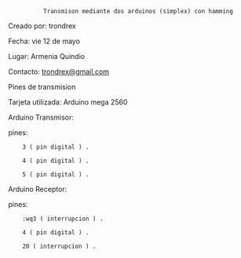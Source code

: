               Transmison mediante dos arduinos (simplex) con hamming

Creado por: trondrex

Fecha: vie 12 de mayo

Lugar: Armenia Quindio

Contacto: trondrex@gmail.com 

Pines de transmision

Tarjeta utilizada: Arduino mega 2560

Arduino Transmisor:


pines: 

        3 ( pin digital ) .
        
        4 ( pin digital ) .

        5 ( pin digital ) .

Arduino Receptor:

pines: 

        :wq3 ( interrupcion ) .
        
        4 ( pin digital ) .

        20 ( interrupcion ) .

